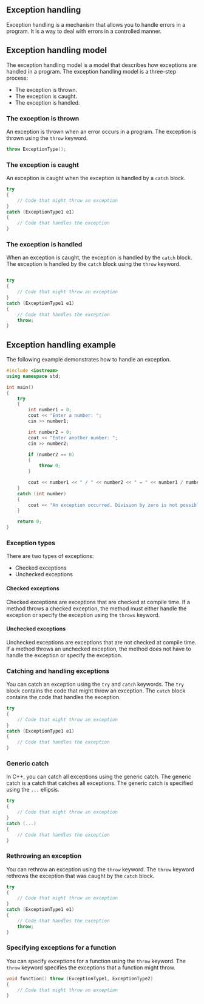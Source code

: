## Exception handling
Exception handling is a mechanism that allows you to handle errors in a program.
It is a way to deal with errors in a controlled manner.


## Exception handling model
The exception handling model is a model that describes how exceptions are
handled in a program. The exception handling model is a three-step process:
- The exception is thrown.
- The exception is caught.
- The exception is handled.

### The exception is thrown
An exception is thrown when an error occurs in a program. The exception is thrown
using the `throw` keyword.

```cpp
throw ExceptionType();
```

### The exception is caught
An exception is caught when the exception is handled by a `catch` block.

```cpp
try
{
    // Code that might throw an exception
}
catch (ExceptionType1 e1)
{
    // Code that handles the exception
}
```

### The exception is handled
When an exception is caught, the exception is handled by the `catch` block. The
exception is handled by the `catch` block using the `throw` keyword.

```cpp

try
{
    // Code that might throw an exception
}
catch (ExceptionType1 e1)
{
    // Code that handles the exception
    throw;
}
```

## Exception handling example
The following example demonstrates how to handle an exception.

```cpp
#include <iostream>
using namespace std;

int main()
{
    try
    {
        int number1 = 0;
        cout << "Enter a number: ";
        cin >> number1;

        int number2 = 0;
        cout << "Enter another number: ";
        cin >> number2;

        if (number2 == 0)
        {
            throw 0;
        }

        cout << number1 << " / " << number2 << " = " << number1 / number2 << endl;
    }
    catch (int number)
    {
        cout << "An exception occurred. Division by zero is not possible." << endl;
    }

    return 0;
}
```

### Exception types
There are two types of exceptions:
- Checked exceptions
- Unchecked exceptions

#### Checked exceptions
Checked exceptions are exceptions that are checked at compile time. If a method
throws a checked exception, the method must either handle the exception or
specify the exception using the `throws` keyword.

#### Unchecked exceptions
Unchecked exceptions are exceptions that are not checked at compile time. If a
method throws an unchecked exception, the method does not have to handle the
exception or specify the exception.

### Catching and handling exceptions
You can catch an exception using the `try` and `catch` keywords. The `try` block
contains the code that might throw an exception. The `catch` block contains the
code that handles the exception.

```cpp
try
{
    // Code that might throw an exception
}
catch (ExceptionType1 e1)
{
    // Code that handles the exception
}
```

### Generic catch 
In C++, you can catch all exceptions using the generic catch. The generic catch
is a catch that catches all exceptions. The generic catch is specified using the
`...` ellipsis.

```cpp
try
{
    // Code that might throw an exception
}
catch (...)
{
    // Code that handles the exception
}
```

### Rethrowing an exception
You can rethrow an exception using the `throw` keyword. The `throw` keyword
rethrows the exception that was caught by the `catch` block.

```cpp
try
{
    // Code that might throw an exception
}
catch (ExceptionType1 e1)
{
    // Code that handles the exception
    throw;
}
```

### Specifying exceptions for a function
You can specify exceptions for a function using the `throw` keyword. The `throw`
keyword specifies the exceptions that a function might throw.

```cpp
void function() throw (ExceptionType1, ExceptionType2)
{
    // Code that might throw an exception
}
```

